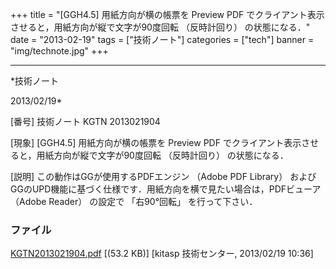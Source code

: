 ﻿+++
title = "[GGH4.5] 用紙方向が横の帳票を Preview PDF でクライアント表示させると，用紙方向が縦で文字が90度回転 （反時計回り） の状態になる．"
date = "2013-02-19"
tags = ["技術ノート"]
categories = ["tech"]
banner = "img/technote.jpg"
+++

-----------------------------------------------------------------------------------------------------------------------------

*技術ノート

2013/02/19*


[番号]
技術ノート KGTN 2013021904

[現象]
[GGH4.5] 用紙方向が横の帳票を Preview PDF
でクライアント表示させると，用紙方向が縦で文字が90度回転 （反時計回り）
の状態になる．

[説明]
この動作はGGが使用するPDFエンジン （Adobe PDF Library）
およびGGのUPD機能に基づく仕様です．用紙方向を横で見たい場合は，PDFビューア
（Adobe Reader） の設定で 「右90°回転」 を行って下さい．


### ファイル

 
 


[KGTN2013021904.pdf](http://techreport.kitasp.net/attachments/download/1210/KGTN2013021904.pdf)
 [(53.2 KB)] [kitasp 技術センター, 2013/02/19
10:36]


 


 

